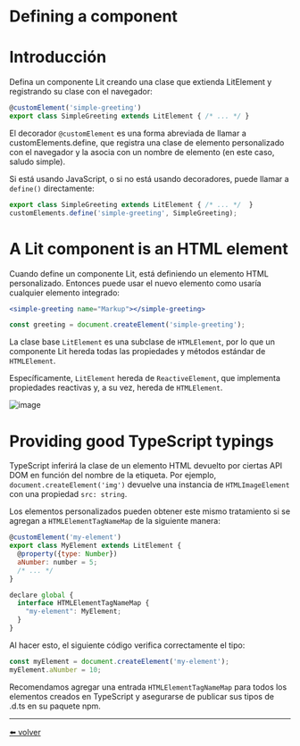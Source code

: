 # Defining a component

# Introducción

Defina un componente Lit creando una clase que extienda LitElement y registrando su clase con el navegador:

```jsx
@customElement('simple-greeting')
export class SimpleGreeting extends LitElement { /* ... */ }
```

El decorador `@customElement` es una forma abreviada de llamar a customElements.define, que registra una clase de elemento personalizado con el navegador y la asocia con un nombre de elemento (en este caso, saludo simple).

Si está usando JavaScript, o si no está usando decoradores, puede llamar a `define()` directamente:

```jsx
export class SimpleGreeting extends LitElement { /* ... */  }
customElements.define('simple-greeting', SimpleGreeting);
```

# A Lit component is an HTML element

Cuando define un componente Lit, está definiendo un elemento HTML personalizado. Entonces puede usar el nuevo elemento como usaría cualquier elemento integrado:

```jsx
<simple-greeting name="Markup"></simple-greeting>
```

```jsx
const greeting = document.createElement('simple-greeting');
```

La clase base `LitElement` es una subclase de `HTMLElement`, por lo que un componente Lit hereda todas las propiedades y métodos estándar de `HTMLElement`.

Específicamente, `LitElement` hereda de `ReactiveElement`, que implementa propiedades reactivas y, a su vez, hereda de `HTMLElement`.

![image](https://user-images.githubusercontent.com/37599330/222720526-2061953d-400f-4980-84be-4426e574d3ff.png)

# Providing good TypeScript typings

TypeScript inferirá la clase de un elemento HTML devuelto por ciertas API DOM en función del nombre de la etiqueta. Por ejemplo, `document.createElement('img')` devuelve una instancia de `HTMLImageElement` con una propiedad `src: string`.

Los elementos personalizados pueden obtener este mismo tratamiento si se agregan a `HTMLElementTagNameMap` de la siguiente manera:

```jsx
@customElement('my-element')
export class MyElement extends LitElement {
  @property({type: Number})
  aNumber: number = 5;
  /* ... */
}

declare global {
  interface HTMLElementTagNameMap {
    "my-element": MyElement;
  }
}
```

Al hacer esto, el siguiente código verifica correctamente el tipo:

```jsx
const myElement = document.createElement('my-element');
myElement.aNumber = 10;
```

Recomendamos agregar una entrada `HTMLElementTagNameMap` para todos los elementos creados en TypeScript y asegurarse de publicar sus tipos de .d.ts en su paquete npm.

---
[⬅️ volver](https://github.com/VictorHugoAguilar/javascript-interview-questions-explained/blob/main/theory-lit-element/readme.md)
